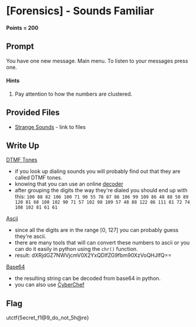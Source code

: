 # \[Forensics\] - Sounds Familiar

#### Points = 200

## Prompt

You have one new message. Main menu. To listen to your messages press one.

#### Hints

1. Pay attention to how the numbers are clustered.

## Provided Files

- [Strange Sounds](./super_strange.wav) - link to files


## Write Up

<u>DTMF Tones</u>

- if you look up dialing sounds you will probably find out that they are called DTMF tones.
- knowing that you can use an online [decoder](http://www.dialabc.com/sound/detect/index.html)
- after grouping the digits the way they're dialed you should end up with this:
`100 88 82 106 100 71 90 55 78 87 86 106 99 109 86 48 88 50 89 120 81 68 108 102 90 71 57 102 98 109 57 48 88 122 86 111 81 72 74 108 102 81 61 61`

<u>Ascii</u>

- since all the digits are in the range \[0, 127\] you can probably guess they're ascii.
- there are many tools that will can convert these numbers to ascii or you can do it easily in python using the `chr()` function.
- result: dXRjdGZ7NWVjcmV0X2YxQDlfZG9fbm90XzVoQHJlfQ==

<u>Base64</u>

- the resulting string can be decoded from base64 in python.
- you can also use [CyberChef](https://gchq.github.io/CyberChef/#recipe=From_Base64('A-Za-z0-9%2B/%3D',true)&input=ZFhSamRHWjdOV1ZqY21WMFgyWXhRRGxmWkc5ZmJtOTBYelZvUUhKbGZRPT0)

## Flag

utctf{5ecret_f1@9_do_not_5h@re}
